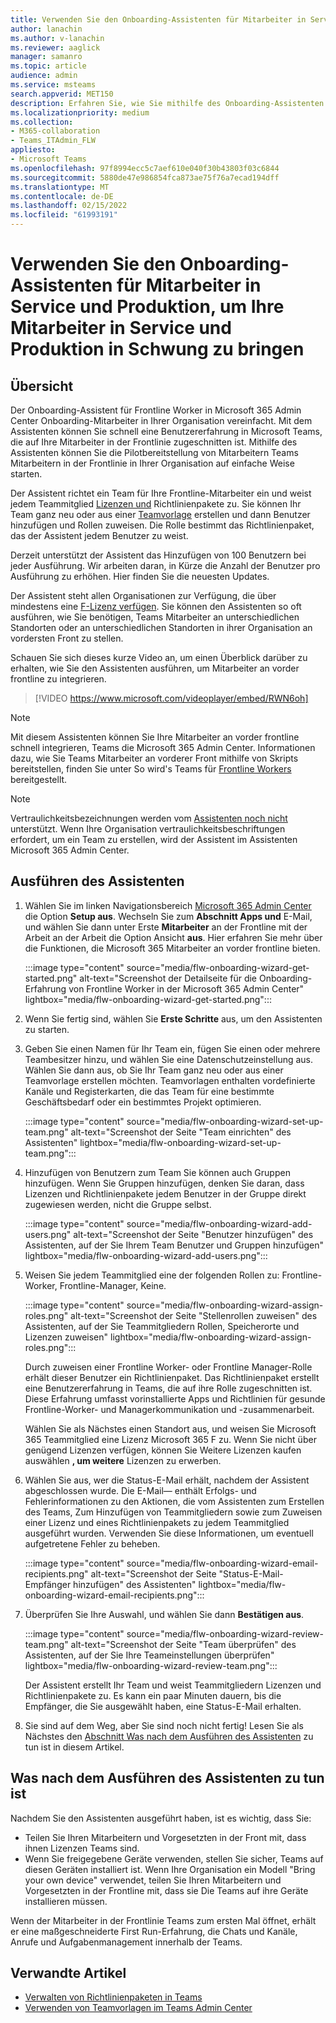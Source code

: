 ```yaml
---
title: Verwenden Sie den Onboarding-Assistenten für Mitarbeiter in Service und Produktion, um Ihre Mitarbeiter in Service und Produktion in Schwung zu bringen
author: lanachin
ms.author: v-lanachin
ms.reviewer: aaglick
manager: samanro
ms.topic: article
audience: admin
ms.service: msteams
search.appverid: MET150
description: Erfahren Sie, wie Sie mithilfe des Onboarding-Assistenten für Frontline Worker schnell eine Benutzererfahrung in Teams bereitstellen können, die auf Frontline-Mitarbeiter und Manager in Ihrer Organisation zugeschnitten ist.
ms.localizationpriority: medium
ms.collection:
- M365-collaboration
- Teams_ITAdmin_FLW
appliesto:
- Microsoft Teams
ms.openlocfilehash: 97f8994ecc5c7aef610e040f30b43803f03c6844
ms.sourcegitcommit: 5880de47e986854fca873ae75f76a7ecad194dff
ms.translationtype: MT
ms.contentlocale: de-DE
ms.lasthandoff: 02/15/2022
ms.locfileid: "61993191"
---
```

# <a name="use-the-frontline-worker-onboarding-wizard-to-get-your-frontline-workforce-up-and-running"></a>Verwenden Sie den Onboarding-Assistenten für Mitarbeiter in Service und Produktion, um Ihre Mitarbeiter in Service und Produktion in Schwung zu bringen

## <a name="overview"></a>Übersicht

Der Onboarding-Assistent für Frontline Worker in Microsoft 365 Admin Center Onboarding-Mitarbeiter in Ihrer Organisation vereinfacht. Mit dem Assistenten können Sie schnell eine Benutzererfahrung in Microsoft Teams, die auf Ihre Mitarbeiter in der Frontlinie zugeschnitten ist. Mithilfe des Assistenten können Sie die Pilotbereitstellung von Mitarbeitern Teams Mitarbeitern in der Frontlinie in Ihrer Organisation auf einfache Weise starten.

Der Assistent richtet ein Team für Ihre Frontline-Mitarbeiter ein und weist jedem Teammitglied [Lizenzen und](manage-policy-packages.md) Richtlinienpakete zu. Sie können Ihr Team ganz neu oder aus einer [Teamvorlage](get-started-with-teams-templates-in-the-admin-console.md) erstellen und dann Benutzer hinzufügen und Rollen zuweisen. Die Rolle bestimmt das Richtlinienpaket, das der Assistent jedem Benutzer zu weist.

Derzeit unterstützt der Assistent das Hinzufügen von 100 Benutzern bei jeder Ausführung. Wir arbeiten daran, in Kürze die Anzahl der Benutzer pro Ausführung zu erhöhen. Hier finden Sie die neuesten Updates.

Der Assistent steht allen Organisationen zur Verfügung, die über mindestens eine [F-Lizenz verfügen](https://www.microsoft.com/microsoft-365/enterprise/frontline). Sie können den Assistenten so oft ausführen, wie Sie benötigen, Teams Mitarbeiter an unterschiedlichen Standorten oder an unterschiedlichen Standorten in ihrer Organisation an vordersten Front zu stellen.

Schauen Sie sich dieses kurze Video an, um einen Überblick darüber zu erhalten, wie Sie den Assistenten ausführen, um Mitarbeiter an vorder frontline zu integrieren.

> [!VIDEO https://www.microsoft.com/videoplayer/embed/RWN6oh]

> [!NOTE]
> Mit diesem Assistenten können Sie Ihre Mitarbeiter an vorder frontline schnell integrieren, Teams die Microsoft 365 Admin Center. Informationen dazu, wie Sie Teams Mitarbeiter an vorderer Front mithilfe von Skripts bereitstellen, finden Sie unter So wird's Teams für [Frontline Workers](flw-scripted-deployment.md) bereitgestellt.

> [!NOTE]
> Vertraulichkeitsbezeichnungen werden vom [Assistenten noch nicht](sensitivity-labels.md) unterstützt. Wenn Ihre Organisation vertraulichkeitsbeschriftungen erfordert, um ein Team zu erstellen, wird der Assistent im Assistenten Microsoft 365 Admin Center.

## <a name="run-the-wizard"></a>Ausführen des Assistenten

1. Wählen Sie im linken Navigationsbereich [Microsoft 365 Admin Center](https://admin.microsoft.com/) die Option **Setup aus**. Wechseln Sie zum **Abschnitt Apps und** E-Mail, und wählen Sie dann unter Erste **Mitarbeiter** an der Frontline mit der Arbeit an der Arbeit die Option Ansicht **aus**. Hier erfahren Sie mehr über die Funktionen, die Microsoft 365 Mitarbeiter an vorder frontline bieten.

    :::image type="content" source="media/flw-onboarding-wizard-get-started.png" alt-text="Screenshot der Detailseite für die Onboarding-Erfahrung von Frontline Worker in der Microsoft 365 Admin Center" lightbox="media/flw-onboarding-wizard-get-started.png":::

2. Wenn Sie fertig sind, wählen Sie **Erste Schritte** aus, um den Assistenten zu starten.

3. Geben Sie einen Namen für Ihr Team ein, fügen Sie einen oder mehrere Teambesitzer hinzu, und wählen Sie eine Datenschutzeinstellung aus. Wählen Sie dann aus, ob Sie Ihr Team ganz neu oder aus einer Teamvorlage erstellen möchten. Teamvorlagen enthalten vordefinierte Kanäle und Registerkarten, die das Team für eine bestimmte Geschäftsbedarf oder ein bestimmtes Projekt optimieren.

    :::image type="content" source="media/flw-onboarding-wizard-set-up-team.png" alt-text="Screenshot der Seite "Team einrichten" des Assistenten" lightbox="media/flw-onboarding-wizard-set-up-team.png":::

4. Hinzufügen von Benutzern zum Team Sie können auch Gruppen hinzufügen. Wenn Sie Gruppen hinzufügen, denken Sie daran, dass Lizenzen und Richtlinienpakete jedem Benutzer in der Gruppe direkt zugewiesen werden, nicht die Gruppe selbst.

    :::image type="content" source="media/flw-onboarding-wizard-add-users.png" alt-text="Screenshot der Seite "Benutzer hinzufügen" des Assistenten, auf der Sie Ihrem Team Benutzer und Gruppen hinzufügen" lightbox="media/flw-onboarding-wizard-add-users.png":::

5. Weisen Sie jedem Teammitglied eine der folgenden Rollen zu: Frontline-Worker, Frontline-Manager, Keine. 
  
    :::image type="content" source="media/flw-onboarding-wizard-assign-roles.png" alt-text="Screenshot der Seite "Stellenrollen zuweisen" des Assistenten, auf der Sie Teammitgliedern Rollen, Speicherorte und Lizenzen zuweisen" lightbox="media/flw-onboarding-wizard-assign-roles.png":::

    Durch zuweisen einer Frontline Worker- oder Frontline Manager-Rolle erhält dieser Benutzer ein Richtlinienpaket. Das Richtlinienpaket erstellt eine Benutzererfahrung in Teams, die auf ihre Rolle zugeschnitten ist. Diese Erfahrung umfasst vorinstallierte Apps und Richtlinien für gesunde Frontline-Worker- und Managerkommunikation und -zusammenarbeit.

    Wählen Sie als Nächstes einen Standort aus, und weisen Sie Microsoft 365 Teammitglied eine Lizenz Microsoft 365 F zu. Wenn Sie nicht über genügend Lizenzen verfügen, können Sie Weitere Lizenzen kaufen auswählen **, um weitere** Lizenzen zu erwerben.  

6. Wählen Sie aus, wer die Status-E-Mail erhält, nachdem der Assistent abgeschlossen wurde. Die E-Mail&mdash; enthält Erfolgs- und Fehlerinformationen zu den Aktionen, die vom Assistenten zum Erstellen des Teams, Zum Hinzufügen von Teammitgliedern sowie zum Zuweisen einer Lizenz und eines Richtlinienpakets zu jedem Teammitglied ausgeführt wurden. Verwenden Sie diese Informationen, um eventuell aufgetretene Fehler zu beheben.

    :::image type="content" source="media/flw-onboarding-wizard-email-recipients.png" alt-text="Screenshot der Seite "Status-E-Mail-Empfänger hinzufügen" des Assistenten" lightbox="media/flw-onboarding-wizard-email-recipients.png":::

7. Überprüfen Sie Ihre Auswahl, und wählen Sie dann **Bestätigen aus**.

    :::image type="content" source="media/flw-onboarding-wizard-review-team.png" alt-text="Screenshot der Seite "Team überprüfen" des Assistenten, auf der Sie Ihre Teameinstellungen überprüfen" lightbox="media/flw-onboarding-wizard-review-team.png":::

    Der Assistent erstellt Ihr Team und weist Teammitgliedern Lizenzen und Richtlinienpakete zu. Es kann ein paar Minuten dauern, bis die Empfänger, die Sie ausgewählt haben, eine Status-E-Mail erhalten.

8. Sie sind auf dem Weg, aber Sie sind noch nicht fertig! Lesen Sie als Nächstes den [Abschnitt Was nach dem Ausführen des Assistenten](#what-to-do-after-running-the-wizard) zu tun ist in diesem Artikel.

## <a name="what-to-do-after-running-the-wizard"></a>Was nach dem Ausführen des Assistenten zu tun ist

Nachdem Sie den Assistenten ausgeführt haben, ist es wichtig, dass Sie:

- Teilen Sie Ihren Mitarbeitern und Vorgesetzten in der Front mit, dass ihnen Lizenzen Teams sind.
- Wenn Sie freigegebene Geräte verwenden, stellen Sie sicher, Teams auf diesen Geräten installiert ist. Wenn Ihre Organisation ein Modell "Bring your own device" verwendet, teilen Sie Ihren Mitarbeitern und Vorgesetzten in der Frontline mit, dass sie Die Teams auf ihre Geräte installieren müssen.

Wenn der Mitarbeiter in der Frontlinie Teams zum ersten Mal öffnet, erhält er eine maßgeschneiderte First Run-Erfahrung, die Chats und Kanäle, Anrufe und Aufgabenmanagement innerhalb der Teams.

## <a name="related-articles"></a>Verwandte Artikel

- [Verwalten von Richtlinienpaketen in Teams](manage-policy-packages.md)
- [Verwenden von Teamvorlagen im Teams Admin Center](get-started-with-teams-templates-in-the-admin-console.md)
